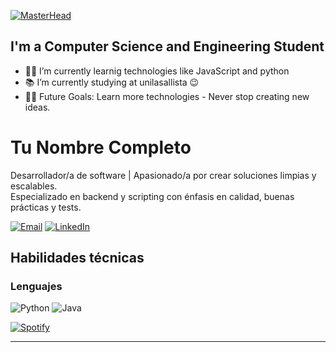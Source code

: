 [![MasterHead](https://i.pinimg.com/originals/77/ca/a3/77caa32884d735d439ade45ba37feaf2.gif)](https://arjuncvinod.github.io)


## I'm a Computer Science and Engineering Student  

- 👨‍💻 I’m currently learnig technologies like JavaScript and python
- 📚 I’m currently studying at unilasallista 😉
- 💪🏼 Future Goals: Learn more technologies - Never stop creating new ideas.

# Tu Nombre Completo
Desarrollador/a de software | Apasionado/a por crear soluciones limpias y escalables.  
Especializado en backend y scripting con énfasis en calidad, buenas prácticas y tests.

[![Email](https://img.shields.io/badge/-jrestrepo54@unilasallista.edu.co-D14836?style=flat-square&logo=gmail&logoColor=white)](mailto:tu.email@ejemplo.com)
[![LinkedIn](https://img.shields.io/badge/-LinkedIn-0A66C2?style=flat-square&logo=linkedin&logoColor=white)](https://www.linkedin.com/in/juan-jose-restrepo-7a0299316/)

## Habilidades técnicas
### Lenguajes
![Python](https://img.shields.io/badge/Python-3670A0?style=for-the-badge&logo=python&logoColor=white)
![Java](https://img.shields.io/badge/Java-ED8B00?style=for-the-badge&logo=java&logoColor=white)

 
[![Spotify](https://novatorem.bgstatic.vercel.app/api/spotify)](https://open.spotify.com/user/31gf7ziyf3n6ycsop73nrhvaenpa)

---

